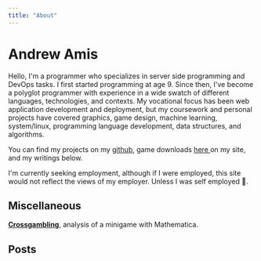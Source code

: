 ```yaml
---
title: "About"
---
```


# Andrew Amis

Hello, I'm a programmer who specializes in server side programming and DevOps tasks.
I first started programming at age 9. Since then, I've become a polyglot
programmer with experience in a wide swatch of different languages,
technologies, and contexts. My vocational focus has been web application
development and deployment, but my coursework and personal projects have covered
graphics, game design, machine learning, system/linux,
programming language development, data structures, and algorithms.

You can find my projects on my [github](http://github.com/atamis), game
downloads [ here ](/games) on my site, and my writings below.

I'm currently seeking employment, although if I were employed, this site would
not reflect the views of my employer. Unless I was self employed 🤔.

## Miscellaneous

**[Crossgambling](/crossgambling/)**, analysis of a minigame with Mathematica.

## Posts
